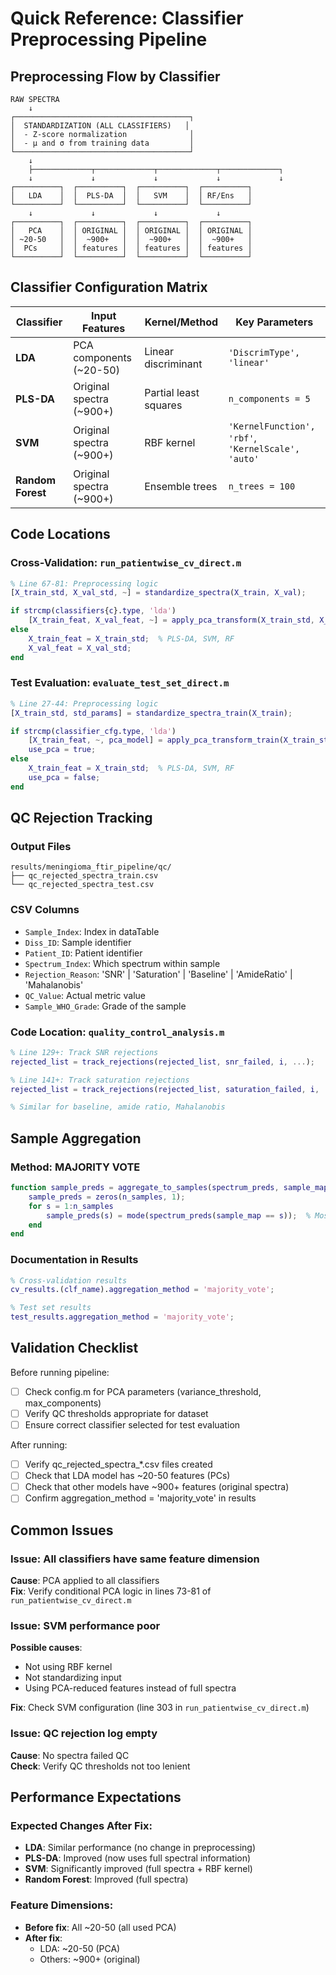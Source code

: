 # Quick Reference: Classifier Preprocessing Pipeline

## Preprocessing Flow by Classifier

```
RAW SPECTRA
    ↓
┌───────────────────────────────────────┐
│  STANDARDIZATION (ALL CLASSIFIERS)   │
│  - Z-score normalization              │
│  - μ and σ from training data         │
└───────────────────────────────────────┘
    ↓
    ├─────────────┬─────────────┬─────────────┬─────────────┐
    ↓             ↓             ↓             ↓             ↓
┌──────────┐  ┌──────────┐  ┌──────────┐  ┌──────────┐  
│   LDA    │  │  PLS-DA  │  │   SVM    │  │ RF/Ens   │  
└──────────┘  └──────────┘  └──────────┘  └──────────┘  
    ↓             ↓             ↓             ↓
┌──────────┐  ┌──────────┐  ┌──────────┐  ┌──────────┐
│   PCA    │  │ ORIGINAL │  │ ORIGINAL │  │ ORIGINAL │
│ ~20-50   │  │  ~900+   │  │  ~900+   │  │  ~900+   │
│  PCs     │  │ features │  │ features │  │ features │
└──────────┘  └──────────┘  └──────────┘  └──────────┘
```

## Classifier Configuration Matrix

| Classifier | Input Features | Kernel/Method | Key Parameters |
|------------|---------------|---------------|----------------|
| **LDA** | PCA components (~20-50) | Linear discriminant | `'DiscrimType', 'linear'` |
| **PLS-DA** | Original spectra (~900+) | Partial least squares | `n_components = 5` |
| **SVM** | Original spectra (~900+) | RBF kernel | `'KernelFunction', 'rbf'`, `'KernelScale', 'auto'` |
| **Random Forest** | Original spectra (~900+) | Ensemble trees | `n_trees = 100` |

## Code Locations

### Cross-Validation: `run_patientwise_cv_direct.m`
```matlab
% Line 67-81: Preprocessing logic
[X_train_std, X_val_std, ~] = standardize_spectra(X_train, X_val);

if strcmp(classifiers{c}.type, 'lda')
    [X_train_feat, X_val_feat, ~] = apply_pca_transform(X_train_std, X_val_std, cfg);
else
    X_train_feat = X_train_std;  % PLS-DA, SVM, RF
    X_val_feat = X_val_std;
end
```

### Test Evaluation: `evaluate_test_set_direct.m`
```matlab
% Line 27-44: Preprocessing logic
[X_train_std, std_params] = standardize_spectra_train(X_train);

if strcmp(classifier_cfg.type, 'lda')
    [X_train_feat, ~, pca_model] = apply_pca_transform_train(X_train_std, cfg);
    use_pca = true;
else
    X_train_feat = X_train_std;  % PLS-DA, SVM, RF
    use_pca = false;
end
```

## QC Rejection Tracking

### Output Files
```
results/meningioma_ftir_pipeline/qc/
├── qc_rejected_spectra_train.csv
└── qc_rejected_spectra_test.csv
```

### CSV Columns
- `Sample_Index`: Index in dataTable
- `Diss_ID`: Sample identifier
- `Patient_ID`: Patient identifier
- `Spectrum_Index`: Which spectrum within sample
- `Rejection_Reason`: 'SNR' | 'Saturation' | 'Baseline' | 'AmideRatio' | 'Mahalanobis'
- `QC_Value`: Actual metric value
- `Sample_WHO_Grade`: Grade of the sample

### Code Location: `quality_control_analysis.m`
```matlab
% Line 129+: Track SNR rejections
rejected_list = track_rejections(rejected_list, snr_failed, i, ...);

% Line 141+: Track saturation rejections
rejected_list = track_rejections(rejected_list, saturation_failed, i, ...);

% Similar for baseline, amide ratio, Mahalanobis
```

## Sample Aggregation

### Method: MAJORITY VOTE
```matlab
function sample_preds = aggregate_to_samples(spectrum_preds, sample_map, n_samples)
    sample_preds = zeros(n_samples, 1);
    for s = 1:n_samples
        sample_preds(s) = mode(spectrum_preds(sample_map == s));  % Most common
    end
end
```

### Documentation in Results
```matlab
% Cross-validation results
cv_results.(clf_name).aggregation_method = 'majority_vote';

% Test set results
test_results.aggregation_method = 'majority_vote';
```

## Validation Checklist

Before running pipeline:
- [ ] Check config.m for PCA parameters (variance_threshold, max_components)
- [ ] Verify QC thresholds appropriate for dataset
- [ ] Ensure correct classifier selected for test evaluation

After running:
- [ ] Verify qc_rejected_spectra_*.csv files created
- [ ] Check that LDA model has ~20-50 features (PCs)
- [ ] Check that other models have ~900+ features (original spectra)
- [ ] Confirm aggregation_method = 'majority_vote' in results

## Common Issues

### Issue: All classifiers have same feature dimension
**Cause**: PCA applied to all classifiers  
**Fix**: Verify conditional PCA logic in lines 73-81 of `run_patientwise_cv_direct.m`

### Issue: SVM performance poor
**Possible causes**:
- Not using RBF kernel
- Not standardizing input
- Using PCA-reduced features instead of full spectra

**Fix**: Check SVM configuration (line 303 in `run_patientwise_cv_direct.m`)

### Issue: QC rejection log empty
**Cause**: No spectra failed QC  
**Check**: Verify QC thresholds not too lenient

## Performance Expectations

### Expected Changes After Fix:
- **LDA**: Similar performance (no change in preprocessing)
- **PLS-DA**: Improved (now uses full spectral information)
- **SVM**: Significantly improved (full spectra + RBF kernel)
- **Random Forest**: Improved (full spectra)

### Feature Dimensions:
- **Before fix**: All ~20-50 (all used PCA)
- **After fix**:
  - LDA: ~20-50 (PCA)
  - Others: ~900+ (original)
